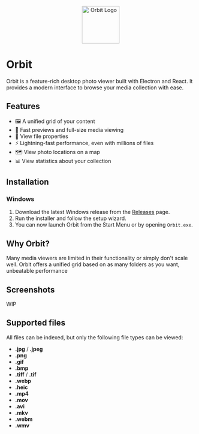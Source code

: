 <p align="center">
  <img src="https://cdn.kiy.li/img/kiyantk/orbit-logo192-2.png" width="100" alt="Orbit Logo"/>
</p>

# Orbit

Orbit is a feature-rich desktop photo viewer built with Electron and React. It provides a modern interface to browse your media collection with ease.

## Features
- 🖼️ A unified grid of your content
- 👀 Fast previews and full-size media viewing
- 💾 View file properties
- ⚡ Lightning-fast performance, even with millions of files
- 🗺️ View photo locations on a map
- 📊 View statistics about your collection

## Installation
### Windows
1. Download the latest Windows release from the [Releases](https://github.com/kiyantk/orbit/releases) page.
2. Run the installer and follow the setup wizard.
3. You can now launch Orbit from the Start Menu or by opening `Orbit.exe`.

## Why Orbit?
Many media viewers are limited in their functionality or simply don't scale well. Orbit offers a unified grid based on as many folders as you want, unbeatable performance 

## Screenshots
WIP

## Supported files
All files can be indexed, but only the following file types can be viewed:
- **.jpg** / **.jpeg**
- **.png**
- **.gif**
- **.bmp**
- **.tiff** / **.tif**
- **.webp**
- **.heic**
- **.mp4**
- **.mov**
- **.avi**
- **.mkv**
- **.webm**
- **.wmv**
